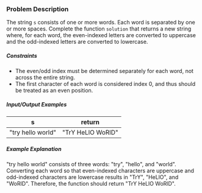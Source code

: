 ### Problem Description

<p>The string <code>s</code> consists of one or more words. Each word is separated by one or more spaces. Complete the function <code>solution</code> that returns a new string where, for each word, the even-indexed letters are converted to uppercase and the odd-indexed letters are converted to lowercase.</p>

<h5>Constraints</h5>

<ul>
<li>The even/odd index must be determined separately for each word, not across the entire string.</li>
<li>The first character of each word is considered index 0, and thus should be treated as an even position.</li>
</ul>

<h5>Input/Output Examples</h5>
<table class="table">
        <thead><tr>
<th>s</th>
<th>return</th>
</tr>
</thead>
        <tbody><tr>
<td>"try hello world"</td>
<td>"TrY HeLlO WoRlD"</td>
</tr>
</tbody>
      </table>
<h5>Example Explanation</h5>

<p>"try hello world" consists of three words: "try", "hello", and "world".  
Converting each word so that even-indexed characters are uppercase and odd-indexed characters are lowercase results in "TrY", "HeLlO", and "WoRlD".  
Therefore, the function should return "TrY HeLlO WoRlD".</p>
